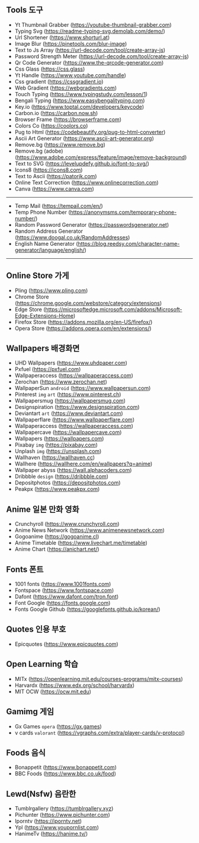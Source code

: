 
## Tools 도구
- Yt Thumbnail Grabber (https://youtube-thumbnail-grabber.com)
- Typing Svg (https://readme-typing-svg.demolab.com/demo/)
- Url Shortener (https://www.shorturl.at)
- Image Blur (https://pinetools.com/blur-image)
- Text to Js Array (https://url-decode.com/tool/create-array-js)
- Password Strength Meter (https://url-decode.com/tool/create-array-js)
- Qr Code Generator (https://www.the-qrcode-generator.com)
- Css Glass (https://css.glass)
- Yt Handle (https://www.youtube.com/handle)
- Css gradient (https://cssgradient.io)
- Web Gradient (https://webgradients.com)
- Touch Typing (https://www.typingstudy.com/lesson/1)
- Bengali Typing (https://www.easybengalityping.com)
- Key.io (https://www.toptal.com/developers/keycode)
- Carbon.io (https://carbon.now.sh)
- Browser Frame (https://browserframe.com)
- Colors Co (https://coolors.co)
- Pug to Html (https://codebeautify.org/pug-to-html-converter)
- Ascii Art Generator (https://www.ascii-art-generator.org)
- Remove.bg (https://www.remove.bg)
- Remove.bg (adobe) (https://www.adobe.com/express/feature/image/remove-background)
- Text to SVG (https://levelupdefy.github.io/font-to-svg/)
- Icons8 (https://icons8.com)
- Text to Ascii (https://patorjk.com)
- Online Text Correction (https://www.onlinecorrection.com)
- Canva (https://www.canva.com)
---
- Temp Mail (https://tempail.com/en/)
- Temp Phone Number (https://anonymsms.com/temporary-phone-number/)
- Random Password Generator (https://passwordsgenerator.net) 
- Random Address Generator (https://www.doogal.co.uk/RandomAddresses)
- English Name Generator (https://blog.reedsy.com/character-name-generator/language/english/)
---


## Online Store 가게

- Pling (https://www.pling.com)
- Chrome Store (https://chrome.google.com/webstore/category/extensions)
- Edge Store (https://microsoftedge.microsoft.com/addons/Microsoft-Edge-Extensions-Home)
- Firefox Store (https://addons.mozilla.org/en-US/firefox/)
- Opera Store (https://addons.opera.com/en/extensions/)


## Wallpapers 배경화면

- UHD Wallpapers (https://www.uhdpaper.com)
- Pxfuel (https://pxfuel.com)
- Wallpaperaccess (https://wallpaperaccess.com)
- Zerochan (https://www.zerochan.net)
- WallpaperSun `android` (https://www.wallpapersun.com)
- Pinterest `img` `art` (https://www.pinterest.ch)
- Wallpapersmug (https://wallpapersmug.com)
- Designspiration (https://www.designspiration.com)
- Deviantart `art` (https://www.deviantart.com)
- Wallpaperflare (https://www.wallpaperflare.com)
- Wallpaperaccess (https://wallpaperaccess.com)
- Wallpapercave (https://wallpapercave.com)
- Wallpapers (https://wallpapers.com)
- Pixabay `img` (https://pixabay.com)
- Unplash `img` (https://unsplash.com)
- Wallhaven (https://wallhaven.cc)
- Wallhere (https://wallhere.com/en/wallpapers?q=anime)
- Wallpaper abyss (https://wall.alphacoders.com)
- Dribbble `design` (https://dribbble.com)
- Depositphotos (https://depositphotos.com)
- Peakpx (https://www.peakpx.com)

## Anime 일본 만화 영화
- Crunchyroll (https://www.crunchyroll.com)
- Anime News Network (https://www.animenewsnetwork.com)
- Gogoanime (https://gogoanime.cl)
- Anime Timetable (https://www.livechart.me/timetable)
- Anime Chart (https://anichart.net/)

## Fonts 폰트
- 1001 fonts (https://www.1001fonts.com)
- Fontspace (https://www.fontspace.com)
- Dafont (https://www.dafont.com/tron.font)
- Font Google (https://fonts.google.com)
- Fonts Google Github (https://googlefonts.github.io/korean/)

## Quotes 인용 부호
- Epicquotes (https://www.epicquotes.com)

## Open Learning 학습
- MITx (https://openlearning.mit.edu/courses-programs/mitx-courses)
- Harvardx (https://www.edx.org/school/harvardx)
- MIT OCW (https://ocw.mit.edu)

## Gamimg 게임
- Gx Games `opera` (https://gx.games)
- v cards `valorant` (https://vgraphs.com/extra/player-cards/v-protocol)

## Foods 음식
- Bonappetit (https://www.bonappetit.com)
- BBC Foods (https://www.bbc.co.uk/food)

## Lewd(Nsfw) 음란한
- Tumblrgallery (https://tumblrgallery.xyz)
- Pichunter (https://www.pichunter.com)
- Iporntv (https://iporntv.net)
- Ypl (https://www.youpornlist.com)
- HanimeTv (https://hanime.tv/)
